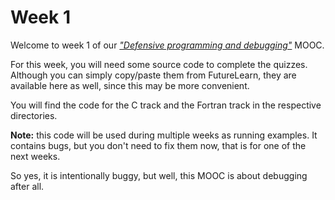 # Week 1

Welcome to week 1 of our 
[*"Defensive programming and debugging"*](https://www.futurelearn.com/courses/defensive-programming-and-debugging) MOOC.

For this week, you will need some source code to complete the quizzes.
Although you can simply copy/paste them from FutureLearn, they are
available here as well, since this may be more convenient.

You will find the code for the C track and the Fortran track in the
respective directories.

**Note:** this code will be used during multiple weeks as running
examples.  It contains bugs, but you don't need to fix them now, that
is for one of the next weeks.

So yes, it is intentionally buggy, but well, this MOOC is about
debugging after all.
